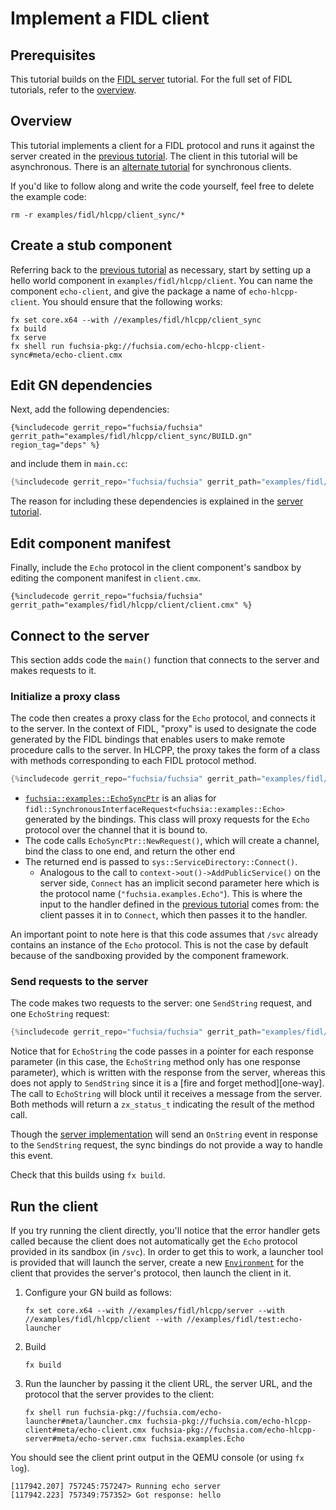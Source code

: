 # Implement a FIDL client

## Prerequisites

This tutorial builds on the [FIDL server][server-tut] tutorial. For the
full set of FIDL tutorials, refer to the [overview][overview].

## Overview

This tutorial implements a client for a FIDL protocol and runs it
against the server created in the [previous tutorial][server-tut]. The client in this
tutorial will be asynchronous. There is an [alternate tutorial][async-client] for
synchronous clients.

If you'd like to follow along and write the code yourself, feel free to delete
the example code:

    rm -r examples/fidl/hlcpp/client_sync/*

## Create a stub component

Referring back to the [previous tutorial][server-tut-component] as necessary, start by
setting up a hello world component in `examples/fidl/hlcpp/client`. You can name the
component `echo-client`, and give the package a name of `echo-hlcpp-client`.
You should ensure that the following works:

    fx set core.x64 --with //examples/fidl/hlcpp/client_sync
    fx build
    fx serve
    fx shell run fuchsia-pkg://fuchsia.com/echo-hlcpp-client-sync#meta/echo-client.cmx

## Edit GN dependencies

Next, add the following dependencies:

```gn
{%includecode gerrit_repo="fuchsia/fuchsia" gerrit_path="examples/fidl/hlcpp/client_sync/BUILD.gn" region_tag="deps" %}
```

and include them in `main.cc`:

```cpp
{%includecode gerrit_repo="fuchsia/fuchsia" gerrit_path="examples/fidl/hlcpp/client/main.cc" region_tag="includes" %}
```

The reason for including these dependencies is explained in the
[server tutorial][server-tut-deps].

## Edit component manifest

Finally, include the `Echo` protocol in the client component's sandbox by
editing the component manifest in `client.cmx`.

```cmx
{%includecode gerrit_repo="fuchsia/fuchsia" gerrit_path="examples/fidl/hlcpp/client/client.cmx" %}
```

## Connect to the server

This section adds code the `main()` function that connects to the server and makes
requests to it.

### Initialize a proxy class

The code then creates a proxy class for the `Echo` protocol, and connects it
to the server. In the context of FIDL, "proxy" is used to designate the code
generated by the FIDL bindings that enables users to make
remote procedure calls to the server. In HLCPP, the proxy takes the form
of a class with methods corresponding to each FIDL protocol method.

```cpp
{%includecode gerrit_repo="fuchsia/fuchsia" gerrit_path="examples/fidl/hlcpp/client/main.cc" region_tag="main" highlight="2,3,4" %}
```

* [`fuchsia::examples::EchoSyncPtr`][proxy] is an alias for
  `fidl::SynchronousInterfaceRequest<fuchsia::examples::Echo>` generated by the bindings.
  This class will proxy requests for the `Echo` protocol over the channel that
  it is bound to. 
* The code calls `EchoSyncPtr::NewRequest()`, which will create a channel, bind the class to
  one end, and return the other end
* The returned end is passed to `sys::ServiceDirectory::Connect()`.
  * Analogous to the call to `context->out()->AddPublicService()` on the server
    side, `Connect` has an implicit second parameter here which is the protocol
    name (`"fuchsia.examples.Echo"`). This is where the input to the handler
    defined in the [previous tutorial][server-tut-handler] comes from: the
    client passes it in to `Connect`, which then passes it to the handler.

An important point to note here is that this code assumes that `/svc` already
contains an instance of the `Echo` protocol. This is not the case by default
because of the sandboxing provided by the component framework.

### Send requests to the server

The code makes two requests to the server: one `SendString` request, and one
`EchoString` request:

```cpp
{%includecode gerrit_repo="fuchsia/fuchsia" gerrit_path="examples/fidl/hlcpp/client/main.cc" region_tag="main" highlight="6,7,8" %}
```

Notice that for `EchoString` the code passes in a pointer for each response parameter (in
this case, the `EchoString` method only has one response parameter), which is
written with the response from the server, whereas this does not apply to
`SendString` since it is a [fire and forget method][one-way]. The call to
`EchoString` will block until it receives a message from the server. Both methods
will return a `zx_status_t` indicating the result of the method call.

Though the [server implementation][server-tut-impl] will send an `OnString` event in response to the
`SendString` request, the sync bindings do not provide a way to handle this
event.

Check that this builds using `fx build`.

## Run the client

If you try running the client directly, you'll notice that the error handler
gets called because the client does not automatically get the `Echo` protocol
provided in its sandbox (in `/svc`). In order to get this to work, a launcher
tool is provided that will launch the server, create a new
[`Environment`][environment] for the client that provides the server's protocol,
then launch the client in it.

1. Configure your GN build as follows:

    `fx set core.x64 --with //examples/fidl/hlcpp/server --with //examples/fidl/hlcpp/client --with //examples/fidl/test:echo-launcher`

2. Build

    `fx build`

3. Run the launcher by passing it the client URL, the server URL, and
the protocol that the server provides to the client:

    `fx shell run fuchsia-pkg://fuchsia.com/echo-launcher#meta/launcher.cmx fuchsia-pkg://fuchsia.com/echo-hlcpp-client#meta/echo-client.cmx fuchsia-pkg://fuchsia.com/echo-hlcpp-server#meta/echo-server.cmx fuchsia.examples.Echo`

You should see the client print output in the QEMU console (or using `fx log`).

```
[117942.207] 757245:757247> Running echo server
[117942.223] 757349:757352> Got response: hello
```

<!-- xrefs -->
[client-tut-main]: /docs/development/languages/fidl/tutorials/hlcpp/client.md#proxy
[server-tut]: /docs/development/languages/fidl/tutorials/hlcpp/basics/server.md
[server-tut-component]: /docs/development/languages/fidl/tutorials/hlcpp/basics/server.md#component
[server-tut-impl]: /docs/development/languages/fidl/tutorials/hlcpp/basics/server.md#impl
[server-tut-deps]: /docs/development/languages/fidl/tutorials/hlcpp/basics/server.md#dependencies
[server-tut-handler]: /docs/development/languages/fidl/tutorials/hlcpp/basics/server.md#handler
[async-client]: /docs/development/languages/fidl/tutorials/hlcpp/basics/client.md
[proxy]: /docs/reference/fidl/bindings/hlcpp-bindings.md#protocols-client
[overview]: /docs/development/languages/fidl/tutorials/overview.md
[environment]: /docs/concepts/components/environments.md
